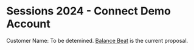 # Sessions 2024 - Connect Demo Account
Customer Name: To be detemined. [Balance Beat](https://docs.google.com/document/d/1I7tWVwiWEbrqL9_QSP_kPojMjGRGQ-6soCoEouaZ7iQ/edit#heading=h.nrnkvuhrleon) is the current proposal.
